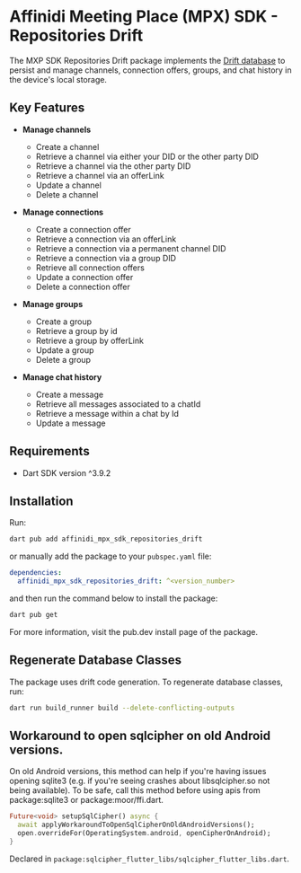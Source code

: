 # Affinidi Meeting Place (MPX) SDK - Repositories Drift

The MXP SDK Repositories Drift package implements the [Drift database](https://pub.dev/packages/drift) to persist and manage channels, connection offers, groups, and chat history in the device's local storage.

## Key Features

- **Manage channels**
    - Create a channel
    - Retrieve a channel via either your DID or the other party DID
    - Retrieve a channel via the other party DID
    - Retrieve a channel via an offerLink
    - Update a channel
    - Delete a channel

- **Manage connections**
  - Create a connection offer
  - Retrieve a connection via an offerLink
  - Retrieve a connection via a permanent channel DID
  - Retrieve a connection via a group DID
  - Retrieve all connection offers
  - Update a connection offer
  - Delete a connection offer
  
- **Manage groups**
  - Create a group
  - Retrieve a group by id
  - Retrieve a group by offerLink
  - Update a group
  - Delete a group

- **Manage chat history**
  - Create a message
  - Retrieve all messages associated to a chatId
  - Retrieve a message within a chat by Id
  - Update a message

## Requirements

- Dart SDK version ^3.9.2

## Installation

Run:

```bash
dart pub add affinidi_mpx_sdk_repositories_drift
```

or manually add the package to your `pubspec.yaml` file:

```yaml
dependencies:
  affinidi_mpx_sdk_repositories_drift: ^<version_number>
```

and then run the command below to install the package:

```bash
dart pub get
```

For more information, visit the pub.dev install page of the package.

## Regenerate Database Classes

The package uses drift code generation. To regenerate database classes, run:

```bash
dart run build_runner build --delete-conflicting-outputs
```

## Workaround to open sqlcipher on old Android versions.

On old Android versions, this method can help if you're having issues opening sqlite3 (e.g. if you're seeing crashes about libsqlcipher.so not being available). To be safe, call this method before using apis from package:sqlite3 or package:moor/ffi.dart.

```dart
Future<void> setupSqlCipher() async {
  await applyWorkaroundToOpenSqlCipherOnOldAndroidVersions();
  open.overrideFor(OperatingSystem.android, openCipherOnAndroid);
}
```

Declared in `package:sqlcipher_flutter_libs/sqlcipher_flutter_libs.dart`.
